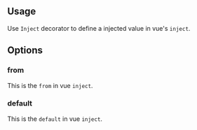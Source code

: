 ## Usage

Use `Inject` decorator to define a injected value in vue's `inject`.

[](./code-usage.ts ':include :type=code typescript')

## Options

### from

This is the `from` in vue `inject`.

[](./code-option-from.ts ':include :type=code typescript')

### default

This is the `default` in vue `inject`.

[](./code-option-default.ts ':include :type=code typescript')